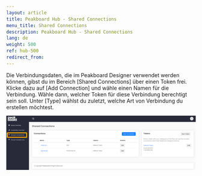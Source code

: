 ```yaml
---
layout: article
title: Peakboard Hub - Shared Connections 
menu_title: Shared Connections 
description: Peakboard Hub - Shared Connections 
lang: de
weight: 500
ref: hub-500
redirect_from:
---
```

Die Verbindungsdaten, die im Peakboard Designer verwendet werden können, gibst du im Bereich [Shared Connections] über einen Token frei. 
Klicke dazu auf [Add Connection] und wähle einen Namen für die Verbindung. 
Wähle dann, welcher Token für diese Verbindung berechtigt sein soll. 
Unter [Type] wählst du zuletzt, welche Art von Verbindung du erstellen möchtest.

![Shared Connections Bild 1](/assets/images/hub/hub_sharedconnection1.png)
